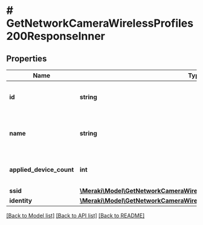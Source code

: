 # # GetNetworkCameraWirelessProfiles200ResponseInner

## Properties

Name | Type | Description | Notes
------------ | ------------- | ------------- | -------------
**id** | **string** | The ID of the camera wireless profile. | [optional]
**name** | **string** | The name of the camera wireless profile. | [optional]
**applied_device_count** | **int** | The count of the applied devices. | [optional]
**ssid** | [**\Meraki\Model\GetNetworkCameraWirelessProfiles200ResponseInnerSsid**](GetNetworkCameraWirelessProfiles200ResponseInnerSsid.md) |  | [optional]
**identity** | [**\Meraki\Model\GetNetworkCameraWirelessProfiles200ResponseInnerIdentity**](GetNetworkCameraWirelessProfiles200ResponseInnerIdentity.md) |  | [optional]

[[Back to Model list]](../../README.md#models) [[Back to API list]](../../README.md#endpoints) [[Back to README]](../../README.md)
